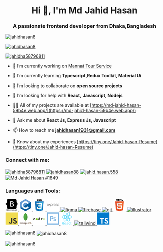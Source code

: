 <h1 align="center">Hi 👋, I'm Md Jahid Hasan</h1>
<h3 align="center">A passionate frontend developer from Dhaka,Bangladesh</h3>

<p align="left"> <img src="https://komarev.com/ghpvc/?username=jahidhasan8&label=Profile%20views&color=0e75b6&style=flat" alt="jahidhasan8" /> </p>

<p align="left"> <a href="https://github.com/ryo-ma/github-profile-trophy"><img src="https://github-profile-trophy.vercel.app/?username=jahidhasan8" alt="jahidhasan8" /></a> </p>

<p align="left"> <a href="https://twitter.com/jahidha58796811" target="blank"><img src="https://img.shields.io/twitter/follow/jahidha58796811?logo=twitter&style=for-the-badge" alt="jahidha58796811" /></a> </p>

- 🔭 I’m currently working on [Mannat Tour Service](https://github.com/jahidhasan8/Mannat-Tour-Service-Server)

- 🌱 I’m currently learning **Typescript,Redux Toolkit, Material Ui**

- 👯 I’m looking to collaborate on **open source projects**

- 🤝 I’m looking for help with **React, Javascript, Nodejs**

- 👨‍💻 All of my projects are available at [https://md-jahid-hasan-59b4e.web.app/](https://md-jahid-hasan-59b4e.web.app/)

- 💬 Ask me about **React Js, Express Js, Javascript**

- 📫 How to reach me **jahidhasan1931@gmail.com**

- 📄 Know about my experiences [https://tiny.one/Jahid-hasan-Resume](https://tiny.one/Jahid-hasan-Resume)

<h3 align="left">Connect with me:</h3>
<p align="left">
<a href="https://twitter.com/jahidha58796811" target="blank"><img align="center" src="https://raw.githubusercontent.com/rahuldkjain/github-profile-readme-generator/master/src/images/icons/Social/twitter.svg" alt="jahidha58796811" height="30" width="40" /></a>
<a href="https://linkedin.com/in/jahidhasan88" target="blank"><img align="center" src="https://raw.githubusercontent.com/rahuldkjain/github-profile-readme-generator/master/src/images/icons/Social/linked-in-alt.svg" alt="jahidhasan88" height="30" width="40" /></a>
<a href="https://fb.com/jahid.hasan.558" target="blank"><img align="center" src="https://raw.githubusercontent.com/rahuldkjain/github-profile-readme-generator/master/src/images/icons/Social/facebook.svg" alt="jahid.hasan.558" height="30" width="40" /></a>
<a href="https://discord.gg/Md Jahid Hasan #1849" target="blank"><img align="center" src="https://raw.githubusercontent.com/rahuldkjain/github-profile-readme-generator/master/src/images/icons/Social/discord.svg" alt="Md Jahid Hasan #1849" height="30" width="40" /></a>
</p>

<h3 align="left">Languages and Tools:</h3>
<p align="left"> <a href="https://getbootstrap.com" target="_blank" rel="noreferrer"> <img src="https://raw.githubusercontent.com/devicons/devicon/master/icons/bootstrap/bootstrap-plain-wordmark.svg" alt="bootstrap" width="40" height="40"/> </a> <a href="https://www.cprogramming.com/" target="_blank" rel="noreferrer"> <img src="https://raw.githubusercontent.com/devicons/devicon/master/icons/c/c-original.svg" alt="c" width="40" height="40"/> </a> <a href="https://www.w3schools.com/css/" target="_blank" rel="noreferrer"> <img src="https://raw.githubusercontent.com/devicons/devicon/master/icons/css3/css3-original-wordmark.svg" alt="css3" width="40" height="40"/> </a> <a href="https://expressjs.com" target="_blank" rel="noreferrer"> <img src="https://raw.githubusercontent.com/devicons/devicon/master/icons/express/express-original-wordmark.svg" alt="express" width="40" height="40"/> </a> <a href="https://www.figma.com/" target="_blank" rel="noreferrer"> <img src="https://www.vectorlogo.zone/logos/figma/figma-icon.svg" alt="figma" width="40" height="40"/> </a> <a href="https://firebase.google.com/" target="_blank" rel="noreferrer"> <img src="https://www.vectorlogo.zone/logos/firebase/firebase-icon.svg" alt="firebase" width="40" height="40"/> </a> <a href="https://git-scm.com/" target="_blank" rel="noreferrer"> <img src="https://www.vectorlogo.zone/logos/git-scm/git-scm-icon.svg" alt="git" width="40" height="40"/> </a> <a href="https://www.w3.org/html/" target="_blank" rel="noreferrer"> <img src="https://raw.githubusercontent.com/devicons/devicon/master/icons/html5/html5-original-wordmark.svg" alt="html5" width="40" height="40"/> </a> <a href="https://www.adobe.com/in/products/illustrator.html" target="_blank" rel="noreferrer"> <img src="https://www.vectorlogo.zone/logos/adobe_illustrator/adobe_illustrator-icon.svg" alt="illustrator" width="40" height="40"/> </a> <a href="https://developer.mozilla.org/en-US/docs/Web/JavaScript" target="_blank" rel="noreferrer"> <img src="https://raw.githubusercontent.com/devicons/devicon/master/icons/javascript/javascript-original.svg" alt="javascript" width="40" height="40"/> </a> <a href="https://www.mongodb.com/" target="_blank" rel="noreferrer"> <img src="https://raw.githubusercontent.com/devicons/devicon/master/icons/mongodb/mongodb-original-wordmark.svg" alt="mongodb" width="40" height="40"/> </a> <a href="https://nodejs.org" target="_blank" rel="noreferrer"> <img src="https://raw.githubusercontent.com/devicons/devicon/master/icons/nodejs/nodejs-original-wordmark.svg" alt="nodejs" width="40" height="40"/> </a> <a href="https://www.photoshop.com/en" target="_blank" rel="noreferrer"> <img src="https://raw.githubusercontent.com/devicons/devicon/master/icons/photoshop/photoshop-line.svg" alt="photoshop" width="40" height="40"/> </a> <a href="https://reactjs.org/" target="_blank" rel="noreferrer"> <img src="https://raw.githubusercontent.com/devicons/devicon/master/icons/react/react-original-wordmark.svg" alt="react" width="40" height="40"/> </a> <a href="https://tailwindcss.com/" target="_blank" rel="noreferrer"> <img src="https://www.vectorlogo.zone/logos/tailwindcss/tailwindcss-icon.svg" alt="tailwind" width="40" height="40"/> </a> <a href="https://www.typescriptlang.org/" target="_blank" rel="noreferrer"> <img src="https://raw.githubusercontent.com/devicons/devicon/master/icons/typescript/typescript-original.svg" alt="typescript" width="40" height="40"/> </a> </p>

<p><img align="left" src="https://github-readme-stats.vercel.app/api/top-langs?username=jahidhasan8&show_icons=true&locale=en&layout=compact" alt="jahidhasan8" /></p>

<p>&nbsp;<img align="center" src="https://github-readme-stats.vercel.app/api?username=jahidhasan8&show_icons=true&locale=en" alt="jahidhasan8" /></p>

<p><img align="center" src="https://github-readme-streak-stats.herokuapp.com/?user=jahidhasan8&" alt="jahidhasan8" /></p>
